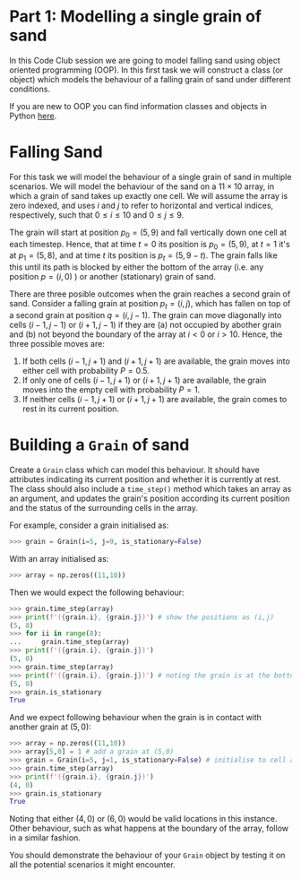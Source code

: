 # Part 1: Modelling a single grain of sand
In this Code Club session we are going to model falling sand using object oriented programming (OOP). In this first task we will construct a class (or object) which models the behaviour of a falling grain of sand under different conditions. 

If you are new to OOP you can find information classes and objects in Python [here](https://www.geeksforgeeks.org/python-classes-and-objects/).

# Falling Sand
For this task we will model the behaviour of a single grain of sand in multiple scenarios. We will model the behaviour of the sand on a $11\times 10$ array, in which a grain of sand takes up exactly one cell. We will assume the array is zero indexed, and uses $i$ and $j$ to refer to horizontal and vertical indices, respectively, such that $0\leq i \leq 10$ and $0 \leq j \leq 9$. 

The grain will start at position $p_0 = (5,9)$ and fall vertically down one cell at each timestep. Hence, that at time $t=0$ its position is $p_0=(5,9)$, at $t=1$ it's at $p_1 = (5,8)$, and at time $t$ its position is $p_t = (5, 9-t)$. The grain falls like this until its path is blocked by either the bottom of the array (i.e. any position $p=(i,0)$ ) or another (stationary) grain of sand.

There are three posible outcomes when the grain reaches a second grain of sand. Consider a falling grain at position $p_t=(i,j)$, which has fallen on top of a second grain at position $q=(i,j-1)$. The grain can move diagonally into cells $(i-1,j-1)$ or $(i+1,j-1)$ if they are (a) not occupied by abother grain and (b) not beyond the boundary of the array at $i<0$ or $i>10$. Hence, the three possible moves are:

1. If both cells $(i-1, j+1)$ and $(i+1, j+1)$ are available, the grain moves into either cell with probability $P=0.5$.
2. If only one of cells $(i-1, j+1)$ or $(i+1, j+1)$ are available, the grain moves into the empty cell with probability $P=1$.
3. If neither cells $(i-1, j+1)$ or $(i+1, j+1)$ are available, the grain comes to rest in its current position.

# Building a `Grain` of sand
Create a `Grain` class which can model this behaviour. It should have attributes indicating its current position and whether it is currently at rest. The class should also include a `time_step()` method which takes an array as an argument, and updates the grain's position according its current position and the status of the surrounding cells in the array.

For example, consider a grain initialised as:
```python
>>> grain = Grain(i=5, j=9, is_stationary=False)
```

With an array initialised as:

```python
>>> array = np.zeros((11,10))
```

Then we would expect the following behaviour:

```python
>>> grain.time_step(array)
>>> print(f'({grain.i}, {grain.j})') # show the positions as (i,j)
(5, 8)
>>> for ii in range(8):
...     grain.time_step(array)
>>> print(f'({grain.i}, {grain.j})')
(5, 0)
>>> grain.time_step(array)
>>> print(f'({grain.i}, {grain.j})') # noting the grain is at the bottom of th array
(5, 0)
>>> grain.is_stationary
True
```

And we expect following behaviour when the grain is in contact with another grain at $(5,0)$:

```python
>>> array = np.zeros((11,10))
>>> array[5,0] = 1 # add a grain at (5,0)
>>> grain = Grain(i=5, j=1, is_stationary=False) # initialise to cell above existing grain
>>> grain.time_step(array)
>>> print(f'({grain.i}, {grain.j})')
(4, 0)
>>> grain.is_stationary
True
```
Noting that either $(4,0)$ or $(6,0)$ would be valid locations in this instance. Other behaviour, such as what happens at the boundary of the array, follow in a similar fashion.

You should demonstrate the behaviour of your `Grain` object by testing it on all the potential scenarios it might encounter.
